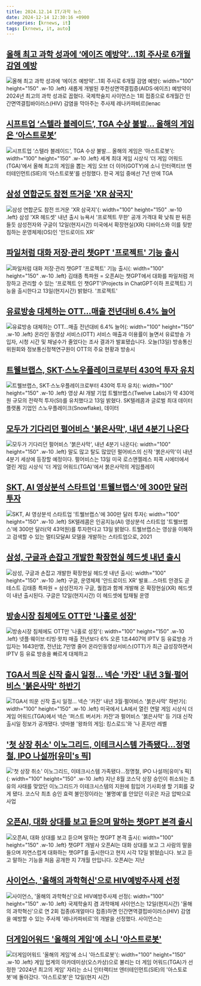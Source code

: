 ```yaml
---
title: 2024.12.14 IT/과학 뉴스
date: 2024-12-14 12:30:16 +0900
categories: [krnews, it]
tags: [krnews, it, auto]
---
```

## [올해 최고 과학 성과에 ‘에이즈 예방약’…1회 주사로 6개월 감염 예방](https://n.news.naver.com/mnews/article/028/0002721569)

![올해 최고 과학 성과에 ‘에이즈 예방약’…1회 주사로 6개월 감염 예방](https://mimgnews.pstatic.net/image/origin/028/2024/12/13/2721569.jpg?type=nf220_150){: width="100" height="150" .w-10 .left}
새롭게 개발된 후천성면역결핍증(AIDS·에이즈) 예방약이 2024년 최고의 과학 성과로 꼽혔다. 국제학술지 사이언스는 1회 접종으로 6개월간 인간면역결핍바이러스(HIV) 감염을 막아주는 주사제 레나카파비르(lenac

## [시프트업 ‘스텔라 블레이드’, TGA 수상 불발… 올해의 게임은 ‘아스트로봇’](https://n.news.naver.com/mnews/article/005/0001745742)

![시프트업 ‘스텔라 블레이드’, TGA 수상 불발… 올해의 게임은 ‘아스트로봇’](https://mimgnews.pstatic.net/image/origin/005/2024/12/13/1745742.jpg?type=nf220_150){: width="100" height="150" .w-10 .left}
세계 최대 게임 시상식 ‘더 게임 어워드(TGA)’에서 올해 최고의 게임을 뽑는 게임 오브 더 이어(GOTY)에 소니 인터랙티브 엔터테인먼트(SIE)의 ‘아스트로봇’를 선정했다. 한국 게임 중에선 7년 만에 TGA

## [삼성 연합군도 참전 뜨거운 'XR 삼국지'](https://n.news.naver.com/mnews/article/009/0005413429)

![삼성 연합군도 참전 뜨거운 'XR 삼국지'](https://mimgnews.pstatic.net/image/origin/009/2024/12/13/5413429.jpg?type=nf220_150){: width="100" height="150" .w-10 .left}
삼성 'XR 헤드셋' 내년 출시 뉴욕서 '프로젝트 무한' 공개 가격대 확 낮춰 판 뒤흔들듯 삼성전자와 구글이 12일(현지시간) 미국에서 확장현실(XR) 디바이스와 이를 뒷받침하는 운영체제(OS)인 '안드로이드 XR'

## [파일처럼 대화 저장·관리 챗GPT '프로젝트' 기능 출시](https://n.news.naver.com/mnews/article/001/0015105170)

![파일처럼 대화 저장·관리 챗GPT '프로젝트' 기능 출시](https://mimgnews.pstatic.net/image/origin/001/2024/12/14/15105170.jpg?type=nf220_150){: width="100" height="150" .w-10 .left}
김태종 특파원 = 오픈AI는 챗GPT에서 대화를 파일처럼 저장하고 관리할 수 있는 '프로젝트 인 챗GPT'(Projects in ChatGPT·이하 프로젝트) 기능을 출시한다고 13일(현지시간) 밝혔다. '프로젝트'

## [유료방송 대체하는 OTT…매출 전년대비 6.4% 늘어](https://n.news.naver.com/mnews/article/374/0000415616)

![유료방송 대체하는 OTT…매출 전년대비 6.4% 늘어](https://mimgnews.pstatic.net/image/origin/374/2024/12/13/415616.jpg?type=nf220_150){: width="100" height="150" .w-10 .left}
온라인 동영상 서비스(OTT) 서비스 매출과 이용률이 늘면서 유료방송 가입자, 시청 시간 및 채널수가 줄었다는 조사 결과가 발표됐습니다. 오늘(13일) 방송통신위원회와 정보통신정책연구원이 OTT의 주요 현황과 방송시

## [트웰브랩스, SKT·스노우플레이크로부터 430억 투자 유치](https://n.news.naver.com/mnews/article/293/0000061657)

![트웰브랩스, SKT·스노우플레이크로부터 430억 투자 유치](https://mimgnews.pstatic.net/image/origin/293/2024/12/14/61657.jpg?type=nf220_150){: width="100" height="150" .w-10 .left}
영상 AI 개발 기업 트웰브랩스(Twelve Labs)가 약 430억원 규모의 전략적 투자(SI)를 유치했다고 13일 밝혔다. SK텔레콤과 글로벌 최대 데이터 플랫폼 기업인 스노우플레이크(Snowflake), 데이터

## [모두가 기다리던 펄어비스 '붉은사막', 내년 4분기 나온다](https://n.news.naver.com/mnews/article/417/0001045236)

![모두가 기다리던 펄어비스 '붉은사막', 내년 4분기 나온다](https://mimgnews.pstatic.net/image/origin/417/2024/12/13/1045236.jpg?type=nf220_150){: width="100" height="150" .w-10 .left}
말도 많고 탈도 많았던 펄어비스의 신작 '붉은사막'이 내년 4분기 세상에 등장할 예정이다. 펄어비스는 13일 미국 로스앤젤레스 피콕 시에터에서 열린 게임 시상식 '더 게임 어워드(TGA)'에서 붉은사막의 게임플레이

## [SKT, AI 영상분석 스타트업 '트웰브랩스'에 300만 달러 투자](https://n.news.naver.com/mnews/article/215/0001191529)

![SKT, AI 영상분석 스타트업 '트웰브랩스'에 300만 달러 투자](https://mimgnews.pstatic.net/image/origin/215/2024/12/13/1191529.jpg?type=nf220_150){: width="100" height="150" .w-10 .left}
SK텔레콤은 인공지능(AI) 영상분석 스타트업 '트웰브랩스'에 300만 달러(약 43억원)를 투자한다고 13일 밝혔다. 트웰브랩스는 영상을 이해하고 검색할 수 있는 멀티모달AI 모델을 개발하는 스타트업으로, 2021

## [삼성, 구글과 손잡고 개발한 확장현실 헤드셋 내년 출시](https://n.news.naver.com/mnews/article/001/0015103150)

![삼성, 구글과 손잡고 개발한 확장현실 헤드셋 내년 출시](https://mimgnews.pstatic.net/image/origin/001/2024/12/13/15103150.jpg?type=nf220_150){: width="100" height="150" .w-10 .left}
구글, 운영체제 '안드로이드 XR' 발표…스마트 안경도 곧 테스트 김태종 특파원 = 삼성전자가 구글, 퀄컴과 함께 개발해 온 확장현실(XR) 헤드셋이 내년 출시된다. 구글은 12일(현지시간) 이 헤드셋에 탑재될 운영

## [방송시장 침체에도 OTT만 '나홀로 성장'](https://n.news.naver.com/mnews/article/009/0005413376)

![방송시장 침체에도 OTT만 '나홀로 성장'](https://mimgnews.pstatic.net/image/origin/009/2024/12/13/5413376.jpg?type=nf220_150){: width="100" height="150" .w-10 .left}
넷플·웨이브·티빙·왓챠 매출 전년보다 6% 오른 1조4407억 IPTV 등 유료방송 가입자는 1643만명, 전년比 7만명 줄어 온라인동영상서비스(OTT)가 최근 급성장하면서 IPTV 등 유료 방송을 빠르게 대체하고

## [TGA서 띄운 신작 출시 일정... 넥슨 '카잔' 내년 3월·펄어비스 '붉은사막' 하반기](https://n.news.naver.com/mnews/article/030/0003267549)

![TGA서 띄운 신작 출시 일정... 넥슨 '카잔' 내년 3월·펄어비스 '붉은사막' 하반기](https://mimgnews.pstatic.net/image/origin/030/2024/12/13/3267549.jpg?type=nf220_150){: width="100" height="150" .w-10 .left}
미국에서 LA에서 열린 연말 게임 시상식 더 게임 어워드(TGA)에서 넥슨 '퍼스트 버서커: 카잔'과 펄어비스 '붉은사막' 등 기대 신작 출시일 정보가 공개됐다. 넷마블 '왕좌의 게임: 킹스로드'와 '나 혼자만 레벨

## ['첫 상장 취소' 이노그리드, 이테크시스템 가족됐다…정명철, IPO 나설까[유미's 픽]](https://n.news.naver.com/mnews/article/092/0002356368)

!['첫 상장 취소' 이노그리드, 이테크시스템 가족됐다…정명철, IPO 나설까[유미's 픽]](https://mimgnews.pstatic.net/image/origin/092/2024/12/13/2356368.jpg?type=nf220_150){: width="100" height="150" .w-10 .left}
지난 8월 코스닥 상장 승인이 취소되는 초유의 사태를 맞았던 이노그리드가 이테크시스템의 지원에 힘입어 기사회생 할 기회를 갖게 됐다. 코스닥 최초 승인 효력 불인정이라는 '불명예'를 안았던 이곳은 자금 압박으로 사업

## [오픈AI, 대화 상대를 보고 듣으며 말하는 챗GPT 본격 출시](https://n.news.naver.com/mnews/article/056/0011856361)

![오픈AI, 대화 상대를 보고 듣으며 말하는 챗GPT 본격 출시](https://mimgnews.pstatic.net/image/origin/056/2024/12/13/11856361.jpg?type=nf220_150){: width="100" height="150" .w-10 .left}
챗GPT 개발사 오픈AI는 대화 상대를 보고 그 사람의 말을 들으며 자연스럽게 대화하는 챗GPT를 출시한다고 현지 시각 12일 밝혔습니다. 보고 듣고 말하는 기능을 처음 공개한 지 7개월 만입니다. 오픈AI는 지난

## [사이언스, '올해의 과학혁신'으로 HIV예방주사제 선정](https://n.news.naver.com/mnews/article/296/0000084753)

![사이언스, '올해의 과학혁신'으로 HIV예방주사제 선정](https://mimgnews.pstatic.net/image/origin/296/2024/12/13/84753.jpg?type=nf220_150){: width="100" height="150" .w-10 .left}
국제학술지 겸 과학매체 사이언스는 12일(현지시간) '올해의 과학혁신'으로 연 2회 접종(6개얼마다 접종)하면 인간면역결핍바이러스(HIV) 감염을 예방할 수 있는 주사제 '레나카파비르'의 개발을 선정했다. 사이언스는

## [더게임어워드 '올해의 게임'에 소니 '아스트로봇'](https://n.news.naver.com/mnews/article/001/0015103978)

![더게임어워드 '올해의 게임'에 소니 '아스트로봇'](https://mimgnews.pstatic.net/image/origin/001/2024/12/13/15103978.jpg?type=nf220_150){: width="100" height="150" .w-10 .left}
게임 업계의 아카데미상(오스카상)으로 불리는 더 게임 어워드(TGA)가 선정한 '2024년 최고의 게임' 자리는 소니 인터랙티브 엔터테인먼트(SIE)의 '아스토로봇'에 돌아갔다. '아스트로봇'은 12일(현지 시간)

